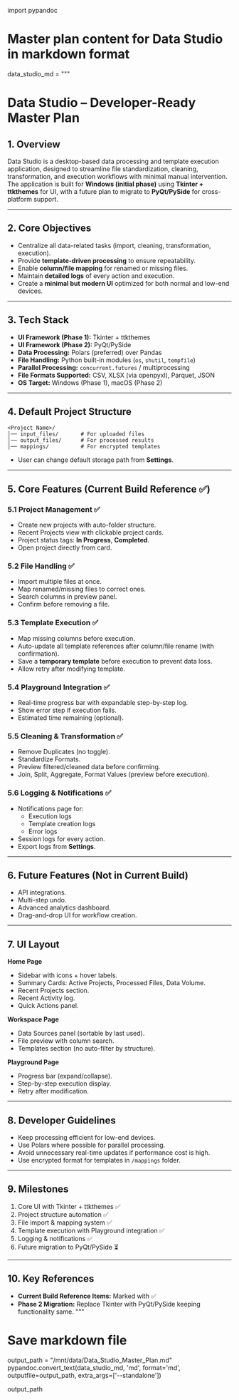import pypandoc

# Master plan content for Data Studio in markdown format
data_studio_md = """
# Data Studio – Developer-Ready Master Plan

## 1. Overview
Data Studio is a desktop-based data processing and template execution application, designed to streamline file standardization, cleaning, transformation, and execution workflows with minimal manual intervention. The application is built for **Windows (initial phase)** using **Tkinter + ttkthemes** for UI, with a future plan to migrate to **PyQt/PySide** for cross-platform support.

---

## 2. Core Objectives
- Centralize all data-related tasks (import, cleaning, transformation, execution).
- Provide **template-driven processing** to ensure repeatability.
- Enable **column/file mapping** for renamed or missing files.
- Maintain **detailed logs** of every action and execution.
- Create a **minimal but modern UI** optimized for both normal and low-end devices.

---

## 3. Tech Stack
- **UI Framework (Phase 1):** Tkinter + ttkthemes
- **UI Framework (Phase 2):** PyQt/PySide
- **Data Processing:** Polars (preferred) over Pandas
- **File Handling:** Python built-in modules (`os`, `shutil`, `tempfile`)
- **Parallel Processing:** `concurrent.futures` / multiprocessing
- **File Formats Supported:** CSV, XLSX (via openpyxl), Parquet, JSON
- **OS Target:** Windows (Phase 1), macOS (Phase 2)

---

## 4. Default Project Structure
```
<Project Name>/
│── input_files/       # For uploaded files
│── output_files/      # For processed results
│── mappings/          # For encrypted templates
```

- User can change default storage path from **Settings**.

---

## 5. Core Features (Current Build Reference ✅)

### 5.1 Project Management ✅
- Create new projects with auto-folder structure.
- Recent Projects view with clickable project cards.
- Project status tags: **In Progress**, **Completed**.
- Open project directly from card.

### 5.2 File Handling ✅
- Import multiple files at once.
- Map renamed/missing files to correct ones.
- Search columns in preview panel.
- Confirm before removing a file.

### 5.3 Template Execution ✅
- Map missing columns before execution.
- Auto-update all template references after column/file rename (with confirmation).
- Save a **temporary template** before execution to prevent data loss.
- Allow retry after modifying template.

### 5.4 Playground Integration ✅
- Real-time progress bar with expandable step-by-step log.
- Show error step if execution fails.
- Estimated time remaining (optional).

### 5.5 Cleaning & Transformation ✅
- Remove Duplicates (no toggle).
- Standardize Formats.
- Preview filtered/cleaned data before confirming.
- Join, Split, Aggregate, Format Values (preview before execution).

### 5.6 Logging & Notifications ✅
- Notifications page for:
  - Execution logs
  - Template creation logs
  - Error logs
- Session logs for every action.
- Export logs from **Settings**.

---

## 6. Future Features (Not in Current Build)
- API integrations.
- Multi-step undo.
- Advanced analytics dashboard.
- Drag-and-drop UI for workflow creation.

---

## 7. UI Layout
**Home Page**
- Sidebar with icons + hover labels.
- Summary Cards: Active Projects, Processed Files, Data Volume.
- Recent Projects section.
- Recent Activity log.
- Quick Actions panel.

**Workspace Page**
- Data Sources panel (sortable by last used).
- File preview with column search.
- Templates section (no auto-filter by structure).

**Playground Page**
- Progress bar (expand/collapse).
- Step-by-step execution display.
- Retry after modification.

---

## 8. Developer Guidelines
- Keep processing efficient for low-end devices.
- Use Polars where possible for parallel processing.
- Avoid unnecessary real-time updates if performance cost is high.
- Use encrypted format for templates in `/mappings` folder.

---

## 9. Milestones
1. Core UI with Tkinter + ttkthemes ✅
2. Project structure automation ✅
3. File import & mapping system ✅
4. Template execution with Playground integration ✅
5. Logging & notifications ✅
6. Future migration to PyQt/PySide ⏳

---

## 10. Key References
- **Current Build Reference Items:** Marked with ✅
- **Phase 2 Migration:** Replace Tkinter with PyQt/PySide keeping functionality same.
"""

# Save markdown file
output_path = "/mnt/data/Data_Studio_Master_Plan.md"
pypandoc.convert_text(data_studio_md, 'md', format='md', outputfile=output_path, extra_args=['--standalone'])

output_path
